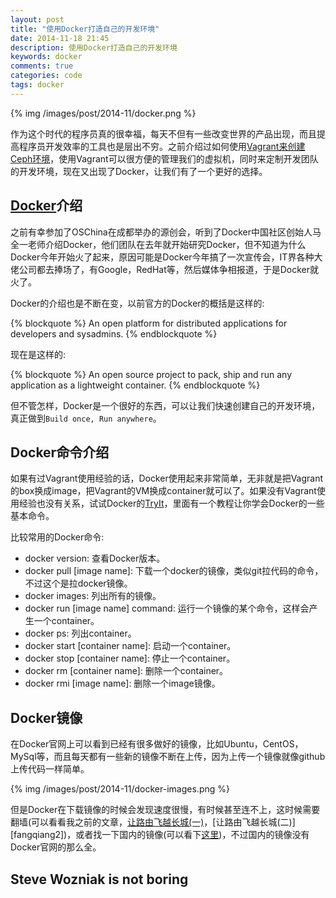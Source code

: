 ```yaml
---
layout: post
title: "使用Docker打造自己的开发环境"
date: 2014-11-18 21:45
description: 使用Docker打造自己的开发环境
keywords: docker
comments: true
categories: code
tags: docker
---
```

  
{% img /images/post/2014-11/docker.png %}  
  
作为这个时代的程序员真的很幸福，每天不但有一些改变世界的产品出现，而且提高程序员开发效率的工具也是层出不穷。之前介绍过如何使用[Vagrant来创建Ceph环境][vagrant-ceph]，使用Vagrant可以很方便的管理我们的虚拟机，同时来定制开发团队的开发环境，现在又出现了Docker，让我们有了一个更好的选择。  
  
<!--more-->

## [Docker][docker]介绍
  
之前有幸参加了OSChina在成都举办的源创会，听到了Docker中国社区创始人马全一老师介绍Docker，他们团队在去年就开始研究Docker，但不知道为什么Docker今年开始火了起来，原因可能是Docker今年搞了一次宣传会，IT界各种大佬公司都去捧场了，有Google，RedHat等，然后媒体争相报道，于是Docker就火了。  
  
Docker的介绍也是不断在变，以前官方的Docker的概括是这样的:  
  
{% blockquote %}
An open platform for distributed applications for developers and sysadmins.
{% endblockquote %}
  
现在是这样的:  
  
{% blockquote %}
An open source project to pack, ship and run any application as a lightweight container.
{% endblockquote %}
  
但不管怎样，Docker是一个很好的东西，可以让我们快速创建自己的开发环境，真正做到`Build once, Run anywhere`。  
  
## Docker命令介绍
如果有过Vagrant使用经验的话，Docker使用起来非常简单，无非就是把Vagrant的box换成image，把Vagrant的VM换成container就可以了。如果没有Vagrant使用经验也没有关系，试试Docker的[TryIt][docker-tryit]，里面有一个教程让你学会Docker的一些基本命令。  
  
比较常用的Docker命令:  
* docker version: 查看Docker版本。
* docker pull [image name]: 下载一个docker的镜像，类似git拉代码的命令，不过这个是拉docker镜像。
* docker images: 列出所有的镜像。
* docker run [image name] command: 运行一个镜像的某个命令，这样会产生一个container。
* docker ps: 列出container。
* docker start [container name]: 启动一个container。
* docker stop [container name]: 停止一个container。
* docker rm [container name]: 删除一个container。
* docker rmi [image name]: 删除一个image镜像。
  
## Docker镜像
在Docker官网上可以看到已经有很多做好的镜像，比如Ubuntu，CentOS，MySql等，而且每天都有一些新的镜像不断在上传，因为上传一个镜像就像github上传代码一样简单。  
  
{% img /images/post/2014-11/docker-images.png %}  
  
但是Docker在下载镜像的时候会发现速度很慢，有时候甚至连不上，这时候需要翻墙(可以看看我之前的文章，[让路由飞越长城(一)][fanqiang1]，[让路由飞越长城(二)][fangqiang2])，或者找一下国内的镜像(可以看下[这里][docker-cn])，不过国内的镜像没有Docker官网的那么全。





## Steve Wozniak is not boring


[vagrant-ceph]: http://zhaozhiming.github.io/blog/2014/10/02/ceph-install-with-vagrant-and-ansible/
[docker]: https://www.docker.com/
[docker-tryit]: https://www.docker.com/tryit/
[fanqiang1]: http://zhaozhiming.github.io/blog/2014/08/29/let-the-router-cross-great-wall-part-1/
[fanqiang2]: http://zhaozhiming.github.io/blog/2014/08/30/let-the-router-cross-great-wall-part-2/
[docker-cn]: https://docker.cn/